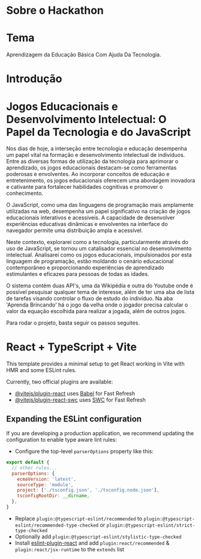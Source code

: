 
# Sobre o Hackathon

# Tema
Aprendizagem da Educação Básica Com Ajuda Da Tecnologia.

# Introdução
# Jogos Educacionais e Desenvolvimento Intelectual: O Papel da Tecnologia e do JavaScript

Nos dias de hoje, a interseção entre tecnologia e educação desempenha um papel vital na formação e desenvolvimento intelectual de indivíduos. Entre as diversas formas de utilização da tecnologia para aprimorar o aprendizado, os jogos educacionais destacam-se como ferramentas poderosas e envolventes. Ao incorporar conceitos de educação e entretenimento, os jogos educacionais oferecem uma abordagem inovadora e cativante para fortalecer habilidades cognitivas e promover o conhecimento.

O JavaScript, como uma das linguagens de programação mais amplamente utilizadas na web, desempenha um papel significativo na criação de jogos educacionais interativos e acessíveis. A capacidade de desenvolver experiências educativas dinâmicas e envolventes na interface do navegador permite uma distribuição ampla e acessível.

Neste contexto, explorarei como a tecnologia, particularmente através do uso de JavaScript, se tornou um catalisador essencial no desenvolvimento intelectual. Analisarei como os jogos educacionais, impulsionados por esta linguagem de programação, estão moldando o cenário educacional contemporâneo e proporcionando experiências de aprendizado estimulantes e eficazes para pessoas de todas as idades.

O sistema contém duas API's, uma da Wikipédia e outra do Youtube onde é possível pesquisar qualquer tema de interesse, além de ter uma aba de lista de tarefas visando controlar o fluxo de estudo do indivíduo. Na aba 'Aprenda Brincando' há o jogo da velha onde o jogador precisa calcular o valor da equação escolhida para realizar a jogada, além de outros jogos.

Para rodar o projeto, basta seguir os passos seguites.

# React + TypeScript + Vite

This template provides a minimal setup to get React working in Vite with HMR and some ESLint rules.

Currently, two official plugins are available:

- [@vitejs/plugin-react](https://github.com/vitejs/vite-plugin-react/blob/main/packages/plugin-react/README.md) uses [Babel](https://babeljs.io/) for Fast Refresh
- [@vitejs/plugin-react-swc](https://github.com/vitejs/vite-plugin-react-swc) uses [SWC](https://swc.rs/) for Fast Refresh

## Expanding the ESLint configuration

If you are developing a production application, we recommend updating the configuration to enable type aware lint rules:

- Configure the top-level `parserOptions` property like this:

```js
export default {
  // other rules...
  parserOptions: {
    ecmaVersion: 'latest',
    sourceType: 'module',
    project: ['./tsconfig.json', './tsconfig.node.json'],
    tsconfigRootDir: __dirname,
  },
}
```

- Replace `plugin:@typescript-eslint/recommended` to `plugin:@typescript-eslint/recommended-type-checked` or `plugin:@typescript-eslint/strict-type-checked`
- Optionally add `plugin:@typescript-eslint/stylistic-type-checked`
- Install [eslint-plugin-react](https://github.com/jsx-eslint/eslint-plugin-react) and add `plugin:react/recommended` & `plugin:react/jsx-runtime` to the `extends` list

